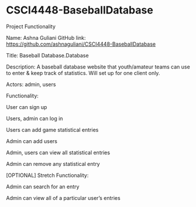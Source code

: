 # CSCI4448-BaseballDatabase


Project Functionality


Name: Ashna Guliani
GitHub link: https://github.com/ashnaguliani/CSCI4448-BaseballDatabase


Title: Baseball Database.Database


Description: A baseball database website that youth/amateur teams can use to enter & keep track of statistics. Will set up for one client only. 


Actors: admin, users


Functionality:

User can sign up

Users, admin can log in

Users can add game statistical entries

Admin can add users

Admin, users can view all statistical entries

Admin can remove any statistical entry


[OPTIONAL] Stretch Functionality: 

Admin can search for an entry

Admin can view all of a particular user’s entries

